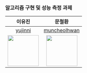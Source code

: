 ### 알고리즘 구현 및 성능 측정 과제 

|이유진|문철환|
|:---:|:---:|
|[yujinni](https://github.com/yujinni)|[muncheolhwan](https://github.com/muncheolhwan)|
|<a href="https://github.com/yujinni"><img height="100px" width="100px" src="https://avatars.githubusercontent.com/u/97745006?v=4"/></a>| <a href="https://github.com/muncheolhwan"><img height="100px" width="100px" src="https://avatars.githubusercontent.com/u/139411501?v=4"/></a>|

